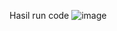 Hasil run code ![image](https://github.com/user-attachments/assets/1b917c24-05c9-45fa-9dbc-145e3ebe7157)
